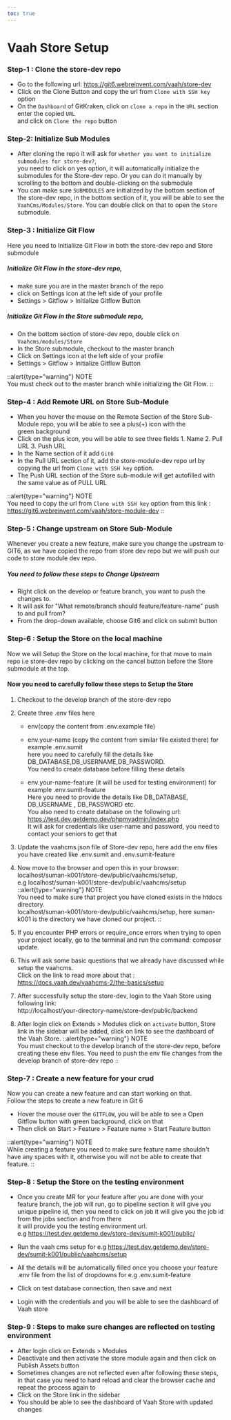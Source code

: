 ```yaml
---
toc: true
---
```


# Vaah Store Setup

### Step-1 : Clone the store-dev repo
- Go to the following url:
   https://git6.webreinvent.com/vaah/store-dev
- Click on the Clone Button and copy the url from `Clone with SSH key` option
- On the `Dashboard` of GitKraken, click on `clone a repo` in the `URL` section enter the copied `URL`   
  and click on `Clone the repo` button 
  
### Step-2: Initialize Sub Modules
- After cloning the repo it will ask for `whether you want to initialize submodules for store-dev?`,            
you need to click on yes option, it will automatically initialize the submodules for the Store-dev repo.
Or you can do it manually by scrolling to the bottom and double-clicking on the submodule
- You can make sure `SUBMODULES` are initialized by the bottom section of the store-dev repo,
  in the bottom section of it, you will be able to see the `VaahCms/Modules/Store`. 
  You can double click on that to open the `Store` submodule.
### Step-3 : Initialize Git Flow 
Here you need to Initialiize Git Flow in both the store-dev repo and Store submodule   
##### Initialize Git Flow in the store-dev repo,
- make sure you are in the master branch of the repo
- click on Settings icon at the left side of your profile
- Settings > Gitflow > Initialize Gitflow Button

##### Initialize Git Flow in the Store submodule repo,

- On the bottom section of store-dev repo, double click on `Vaahcms/modules/Store`
- In the Store submodule, checkout to the master branch
- Click on Settings icon at the left side of your profile
- Settings > Gitflow > Initialize Gitflow Button

::alert{type="warning"}
NOTE   
You must check out to the master branch while initializing the Git Flow.
::

### Step-4 : Add Remote URL on Store Sub-Module

- When you hover the mouse on the Remote Section of the Store Sub-Module repo, you will be able to see a plus(+) icon with the   
  green background
- Click on the plus icon, you will be able to see three fields 1. Name 2. Pull URL 3. Push URL
- In the Name section of it add `Git6`
- In the Pull URL section of it, add the store-module-dev repo url by copying the url from `Clone with SSH key` option.
- The Push URL section of the Store sub-module will get autofilled with the same value as of PULL URL

::alert{type="warning"}
NOTE   
You need to copy the url from `Clone with SSH key` option from this link : https://git6.webreinvent.com/vaah/store-module-dev
::

### Step-5 : Change upstream on Store Sub-Module
 Whenever you create a new feature, make sure you change the upstream to GIT6, as we have copied the 
 repo from store dev repo but we will push our code to store module dev repo.
##### You need to follow these steps to Change Upstream
- Right click on the develop or feature branch, you want to push the changes to.
- It will ask for "What remote/branch should feature/feature-name" push to and pull from?
- From the drop-down available, choose Git6 and click on submit button

### Step-6 : Setup the Store on the local machine
 Now we will Setup the Store on the local machine, for that move to main repo i.e store-dev repo by 
 clicking on the cancel button before the Store submodule at the top.
 #### Now you need to carefully follow these steps to Setup the Store
1. Checkout to the develop branch of the store-dev repo
2. Create three .env files here      
   - env(copy the content from .env.example file)       
   - env.your-name (copy the content from similar file existed there) for example .env.sumit    
     here you need to carefully fill the details like DB_DATABASE,DB_USERNAME,DB_PASSWORD.   
     You need to create database before filling these details

   - env.your-name-feature (it will be used for testing environment) for example .env.sumit-feature   
      Here you need to provide the details like DB_DATABASE, DB_USERNAME , DB_PASSWORD etc.   
      You also need to create database on the following url: https://test.dev.getdemo.dev/phpmyadmin/index.php   
      It will ask for credentials like user-name and password, you need to contact your seniors to get that
   
3. Update the vaahcms.json file of Store-dev repo,
   here add the env files you have created like .env.sumit and .env.sumit-feature

4. Now move to the browser and open this in your browser: localhost/suman-k001/store-dev/public/vaahcms/setup,   
      e.g localhost/suman-k001/store-dev/public/vaahcms/setup
   ::alert{type="warning"}
   NOTE   
   You need to make sure that project you have cloned exists in the htdocs directory.   
   localhost/suman-k001/store-dev/public/vaahcms/setup, here suman-k001 is the directory
   we have cloned our project.
   ::
5. If you encounter PHP errors or require_once errors when trying to open your project locally,
   go to the terminal and run the command: composer update.

6. This will ask some basic questions that we already have discussed while setup the vaahcms.   
   Click on the link to read more about that : https://docs.vaah.dev/vaahcms-2/the-basics/setup
7. After successfully setup the store-dev, login to the Vaah Store using following link:   
      http://localhost/your-directory-name/store-dev/public/backend
8. After login click on Extends > Modules
   click on `activate` button, Store link in the sidebar will be added, click on link to see the 
   dashboard of the Vaah Store.
::alert{type="warning"}
NOTE   
You must checkout to the develop branch of the store-dev repo, before creating these env files.
You need to push the env file changes from the develop branch of store-dev repo
::   

### Step-7 : Create a new feature for your crud
Now you can create a new feature and can start working on that.   
Follow the steps to create a new feature in Git 6
- Hover the mouse over the `GITFLOW`, you will be able to see a Open Gitflow button with green
  background, click on that
- Then click on Start > Feature > Feature name > Start Feature button

::alert{type="warning"}
NOTE   
While creating a feature you need to make sure feature name shouldn't have any spaces with it,
otherwise you will not be able to create that feature.
::

### Step-8 : Setup the Store on the testing environment
- Once you create MR for your feature after you are done with your feature branch, the job will run, go to pipeline section it will give you unique pipeline id, then you need to click on job it will give you the job id from the jobs section and from there   
   it will provide you the testing environment url.   
   e.g https://test.dev.getdemo.dev/store-dev/sumit-k001/public/

- Run the vaah cms setup 
   for e.g https://test.dev.getdemo.dev/store-dev/sumit-k001/public/vaahcms/setup
- All the details will be automatically filled once you choose your feature .env file from the list of dropdowns
   for e.g .env.sumit-feature
- Click on test database connection, then save and next
- Login with the credentials and you will be able to see the dashboard of Vaah store

### Step-9 : Steps to make sure changes are reflected on testing environment
- After login click on Extends > Modules
- Deactivate and then activate the store module again and then click on Publish Assets button
- Sometimes changes are not reflected even after following these steps, in that case you need to
  hard reload and clear the browser cache and repeat the process again to 
- Click on the Store link in the sidebar 
- You should be able to see the dashboard of Vaah Store with updated changes
  
